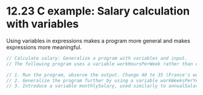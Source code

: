 # 12.23 C example: Salary calculation with variables

Using variables in expressions makes a program more general and makes expressions more meaningful.   

```c
// Calculate salary: Generalize a program with variables and input.
// The following program uses a variable workHoursPerWeek rather than directly using 40 in the salary calculation expression.

// 1. Run the program, observe the output. Change 40 to 35 (France's work week), and run again.
// 2. Generalize the program further by using a variable workWeeksPerYear. Run the program. Change 50 to 52, and run again.
// 3. Introduce a variable monthlySalary, used similarly to annualSalary, to further improve program readability.

```
